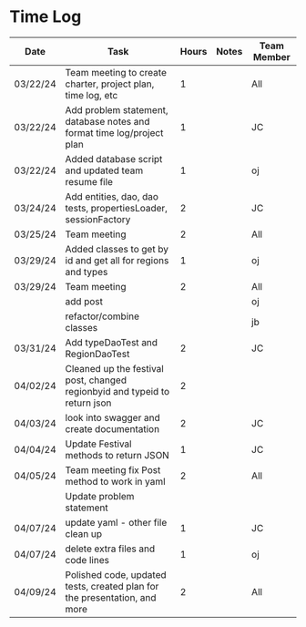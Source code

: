 # Time Log
| Date     | Task                                                                       | Hours | Notes | Team Member |
|----------|----------------------------------------------------------------------------|-------|-------|-------------|
| 03/22/24 | Team meeting  to create charter, project plan, time log, etc               | 1     |       | All         |
| 03/22/24 | Add problem statement, database notes and format time log/project plan     | 1     |       | JC          |
| 03/22/24 | Added database script and updated team resume file                         | 1     |       | oj          |
| 03/24/24 | Add entities, dao, dao tests, propertiesLoader, sessionFactory             | 2     |       | JC          |
| 03/25/24 | Team meeting                                                               | 2     |       | All         |
| 03/29/24 | Added classes to get by id and get all for regions and types               | 1     |       | oj          |
| 03/29/24 | Team meeting                                                               | 2     |       | All         |
|          | add post                                                                   |       |       | oj          |
|          | refactor/combine classes                                                   |       |       | jb          |
| 03/31/24 | Add typeDaoTest and RegionDaoTest                                          | 2     |       | JC          |
| 04/02/24 | Cleaned up the festival post, changed regionbyid and typeid to return json | 2     |       |             |
| 04/03/24 | look into swagger and create documentation                                 | 2     |       | JC          | 
| 04/04/24 | Update Festival methods to return JSON                                     | 1     |       | JC          |
| 04/05/24 | Team meeting fix Post method to work in yaml                               | 2     |       | All         |
|          | Update problem statement                                                   |       |       |             |
| 04/07/24 | update yaml - other file clean up                                          | 1     |       | JC          |
| 04/07/24 | delete extra files and code lines                                          | 1     |       | oj          |
| 04/09/24 | Polished code, updated tests, created plan for the presentation, and more  | 2     |       | All         |  